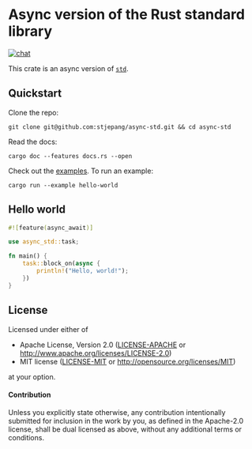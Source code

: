# Async version of the Rust standard library

<!-- [![Build Status](https://travis-ci.org/stjepang/async-std.svg?branch=master)]( -->
<!-- https://travis-ci.org/stjepang/async-std) -->
<!-- [![License](https://img.shields.io/badge/license-MIT%2FApache--2.0-blue.svg)]( -->
<!-- https://github.com/stjepang/async-std) -->
<!-- [![Cargo](https://img.shields.io/crates/v/async-std.svg)]( -->
<!-- https://crates.io/crates/async-std) -->
<!-- [![Documentation](https://docs.rs/async-std/badge.svg)]( -->
<!-- https://docs.rs/async-std) -->
[![chat](https://img.shields.io/discord/598880689856970762.svg?logo=discord)](https://discord.gg/JvZeVNe)

This crate is an async version of [`std`].

[`std`]: https://doc.rust-lang.org/std/index.html

## Quickstart

Clone the repo:

```
git clone git@github.com:stjepang/async-std.git && cd async-std
```

Read the docs:

```
cargo doc --features docs.rs --open
```

Check out the [examples](examples). To run an example:

```
cargo run --example hello-world
```

## Hello world

```rust
#![feature(async_await)]

use async_std::task;

fn main() {
    task::block_on(async {
        println!("Hello, world!");
    })
}
```

## License

Licensed under either of

 * Apache License, Version 2.0 ([LICENSE-APACHE](LICENSE-APACHE) or http://www.apache.org/licenses/LICENSE-2.0)
 * MIT license ([LICENSE-MIT](LICENSE-MIT) or http://opensource.org/licenses/MIT)

at your option.

#### Contribution

Unless you explicitly state otherwise, any contribution intentionally submitted
for inclusion in the work by you, as defined in the Apache-2.0 license, shall be
dual licensed as above, without any additional terms or conditions.
